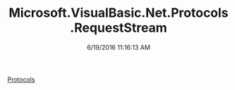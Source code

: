 ﻿---
title: Microsoft.VisualBasic.Net.Protocols.RequestStream
date: 6/19/2016 11:16:13 AM
---

[Protocols](T-Microsoft.VisualBasic.Net.Protocols.RequestStream.Protocols.html)
